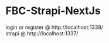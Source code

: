 # FBC-Strapi-NextJs

login or register @ http://localhost:1338/
<br />
strapi @ http://localhost:1337/

